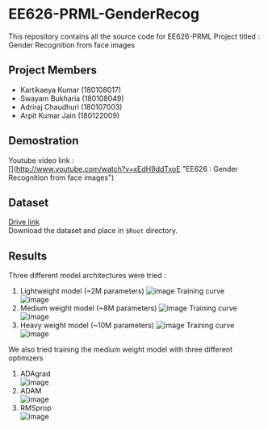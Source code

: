 # EE626-PRML-GenderRecog
This repository contains all the source code for EE626-PRML Project titled : Gender Recognition from face images
## Project Members
- Kartikaeya Kumar (180108017)
- Swayam Bukharia (180108049)
- Adriraj Chaudhuri (180107003)
- Arpit Kumar Jain (180122009)

## Demostration  
Youtube video link :  
[[](http://img.youtube.com/vi/xEdH9ddTxoE/0.jpg)](http://www.youtube.com/watch?v=xEdH9ddTxoE "EE626 : Gender Recognition from face images")  

## Dataset
[Drive link](https://drive.google.com/drive/folders/153LS7dvG_ijU1-KpSWRqydTreTNm6QcS?usp=sharing)  
Download the dataset and place in `$Root` directory.


## Results
Three different model architectures were tried : 
1. Lightweight model (~2M parameters)
![image](https://user-images.githubusercontent.com/50746590/116035941-7d6aa600-a683-11eb-90ef-cebd94ef72e9.png)
Training curve  
![image](https://user-images.githubusercontent.com/50746590/116037616-fcf97480-a685-11eb-9e16-276bb6d4bd66.png)
2. Medium weight model (~8M parameters)
![image](https://user-images.githubusercontent.com/50746590/116037707-1ac6d980-a686-11eb-9b0e-96c6e090f6ee.png)
Training curve  
![image](https://user-images.githubusercontent.com/50746590/116037763-29ad8c00-a686-11eb-983d-ba6b1b6542d0.png)
3. Heavy weight model (~10M parameters)
![image](https://user-images.githubusercontent.com/50746590/116037821-3fbb4c80-a686-11eb-8753-c673c370057e.png)
Training curve  
![image](https://user-images.githubusercontent.com/50746590/116037851-4b0e7800-a686-11eb-9b3e-8f6fae4b90c4.png)


We also tried training the medium weight model with three different optimizers
1. ADAgrad  
![image](https://user-images.githubusercontent.com/50746590/116038212-c708c000-a686-11eb-8eed-129ae0322456.png)
2. ADAM  
![image](https://user-images.githubusercontent.com/50746590/116038244-d25beb80-a686-11eb-922e-bf068c7c4e00.png)
3. RMSprop  
![image](https://user-images.githubusercontent.com/50746590/116038275-dc7dea00-a686-11eb-9337-0411911f50f7.png)
